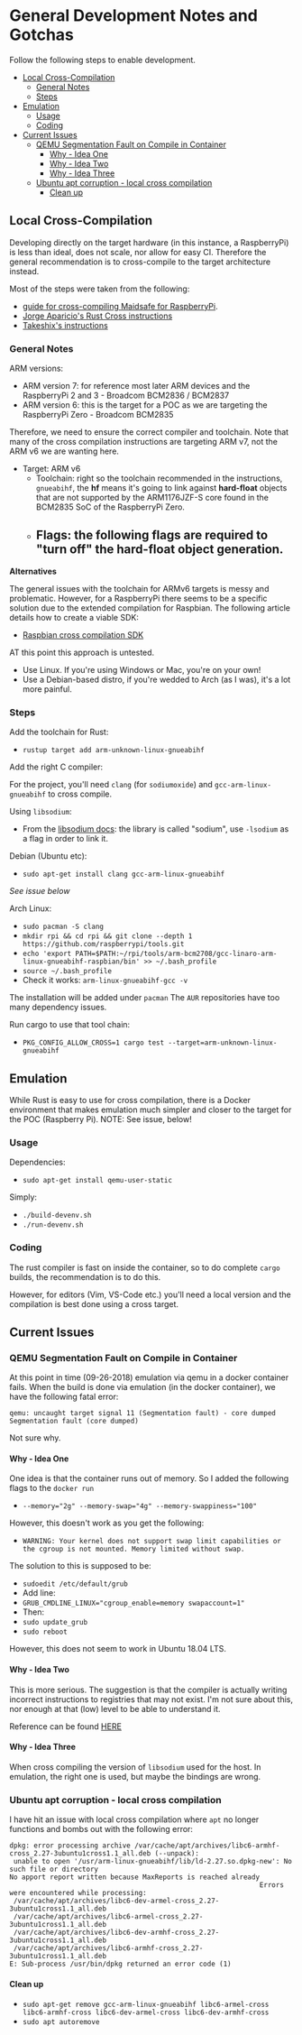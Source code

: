 # General Development Notes and Gotchas 

Follow the following steps to enable development.

<!-- vim-markdown-toc GitLab -->

- [Local Cross-Compilation](#local-cross-compilation)
  - [General Notes](#general-notes)
  - [Steps](#steps)
- [Emulation](#emulation)
  - [Usage](#usage)
  - [Coding](#coding)
- [Current Issues](#current-issues)
  - [QEMU Segmentation Fault on Compile in Container](#qemu-segmentation-fault-on-compile-in-container)
    - [Why - Idea One](#why-idea-one)
    - [Why - Idea Two](#why-idea-two)
    - [Why - Idea Three](#why-idea-three)
  - [Ubuntu apt corruption - local cross compilation](#ubuntu-apt-corruption-local-cross-compilation)
    - [Clean up](#clean-up)

<!-- vim-markdown-toc -->

## Local Cross-Compilation

Developing directly on the target hardware (in this instance, a RaspberryPi) is less than ideal, does not scale, nor allow for easy CI. Therefore the general recommendation is to cross-compile to the target architecture instead.

Most of the steps were taken from the following:

- [guide for cross-compiling Maidsafe for RaspberryPi](https://safenetforum.org/t/cross-compiling-maidsafe-rust-code-for-arm/4175).
- [Jorge Aparicio's Rust Cross instructions](https://github.com/japaric/rust-cross)
- [Takeshix's instructions](https://gist.github.com/takeshixx/686a4b5e057deff7892913bf69bcb85a)

### General Notes

ARM versions:

- ARM version 7: for reference most later ARM devices and the RaspberryPi 2 and 3 - Broadcom BCM2836 / BCM2837
- ARM version 6: this is the target for a POC as we are targeting the RaspberryPi Zero - Broadcom BCM2835

Therefore, we need to ensure the correct compiler and toolchain. Note that many of the cross compilation instructions are targeting ARM v7, not the ARM v6 we are wanting here.

- Target: ARM v6
  - Toolchain: right so the toolchain recommended in the instructions, `gnueabihf`, the **hf** means it's going to link against **hard-float** objects that are not supported by the ARM1176JZF-S core found in the BCM2835 SoC of the RaspberryPi Zero. 
  - Flags: the following flags are required to "turn off" the hard-float object generation.
    - 

**Alternatives**

The general issues with the toolchain for ARMv6 targets is messy and problematic. However, for a RaspberryPi there seems to be a specific solution due to the extended compilation for Raspbian. The following article details how to create a viable SDK:

- [Raspbian cross compilation SDK](https://medium.com/@zw3rk/making-a-raspbian-cross-compilation-sdk-830fe56d75ba)

AT this point this approach is untested.

- Use Linux. If you're using Windows or Mac, you're on your own!
- Use a Debian-based distro, if you're wedded to Arch (as I was), it's a lot more painful.

### Steps

Add the toolchain for Rust:

- `rustup target add arm-unknown-linux-gnueabihf`

Add the right C compiler:

For the project, you'll need `clang` (for `sodiumoxide`) and `gcc-arm-linux-gnueabihf` to cross compile.

Using `libsodium`:

- From the [libsodium docs](https://libsodium.gitbook.io/doc/usage): the library is called "sodium", use `-lsodium` as a flag in order to link it.

Debian (Ubuntu etc):

  - `sudo apt-get install clang gcc-arm-linux-gnueabihf`

  *See issue below*

Arch Linux:

  - `sudo pacman -S clang`
  - `mkdir rpi && cd rpi && git clone --depth 1 https://github.com/raspberrypi/tools.git`
  - `echo 'export PATH=$PATH:~/rpi/tools/arm-bcm2708/gcc-linaro-arm-linux-gnueabihf-raspbian/bin' >> ~/.bash_profile`
  - `source ~/.bash_profile`
  - Check it works: `arm-linux-gnueabihf-gcc -v`

  The installation will be added under `pacman` The `AUR` repositories have too many dependency issues.

Run cargo to use that tool chain:

- `PKG_CONFIG_ALLOW_CROSS=1 cargo test --target=arm-unknown-linux-gnueabihf`

## Emulation

While Rust is easy to use for cross compilation, there is a Docker environment that makes emulation much simpler and closer to the target for the POC (Raspberry Pi). NOTE: See issue, below!

### Usage

Dependencies:

- `sudo apt-get install qemu-user-static`

Simply:

- `./build-devenv.sh`
- `./run-devenv.sh`

### Coding

The rust compiler is fast on inside the container, so to do complete `cargo` builds, the recommendation is to do this.

However, for editors (Vim, VS-Code etc.) you'll need a local version and the compilation is best done using a cross target.

## Current Issues

### QEMU Segmentation Fault on Compile in Container
 
At this point in time (09-26-2018) emulation via qemu in a docker container fails. When the build is done via emulation (in the docker container), we have the following fatal error:

`qemu: uncaught target signal 11 (Segmentation fault) - core dumped
Segmentation fault (core dumped)`

Not sure why. 

#### Why - Idea One

One idea is that the container runs out of memory. So I added the following flags to the `docker run`

- `--memory="2g" --memory-swap="4g" --memory-swappiness="100"`

However, this doesn't work as you get the following:

- `WARNING: Your kernel does not support swap limit capabilities or the cgroup is not mounted. Memory limited without swap.`

The solution to this is supposed to be:

- `sudoedit /etc/default/grub`
- Add line:
- `GRUB_CMDLINE_LINUX="cgroup_enable=memory swapaccount=1"`
- Then:
- `sudo update_grub`
- `sudo reboot`

However, this does not seem to work in Ubuntu 18.04 LTS. 

#### Why - Idea Two

This is more serious. The suggestion is that the compiler is actually writing incorrect instructions to registries that may not exist. I'm not sure about this, nor enough at that (low) level to be able to understand it.

Reference can be found [HERE](http://embed.rs/articles/2016/arm-inline-assembly-rust/)

#### Why - Idea Three

When cross compiling the version of `libsodium` used for the host. In emulation, the right one is used, but maybe the bindings are wrong.

### Ubuntu apt corruption - local cross compilation

I have hit an issue with local cross compilation where `apt` no longer functions and bombs out with the following error:

```
dpkg: error processing archive /var/cache/apt/archives/libc6-armhf-cross_2.27-3ubuntu1cross1.1_all.deb (--unpack):
 unable to open '/usr/arm-linux-gnueabihf/lib/ld-2.27.so.dpkg-new': No such file or directory
No apport report written because MaxReports is reached already
                                                              Errors were encountered while processing:
 /var/cache/apt/archives/libc6-dev-armel-cross_2.27-3ubuntu1cross1.1_all.deb
 /var/cache/apt/archives/libc6-armel-cross_2.27-3ubuntu1cross1.1_all.deb
 /var/cache/apt/archives/libc6-dev-armhf-cross_2.27-3ubuntu1cross1.1_all.deb
 /var/cache/apt/archives/libc6-armhf-cross_2.27-3ubuntu1cross1.1_all.deb
E: Sub-process /usr/bin/dpkg returned an error code (1)
```

#### Clean up

- `sudo apt-get remove gcc-arm-linux-gnueabihf libc6-armel-cross libc6-armhf-cross libc6-dev-armel-cross libc6-dev-armhf-cross`
- `sudo apt autoremove`
